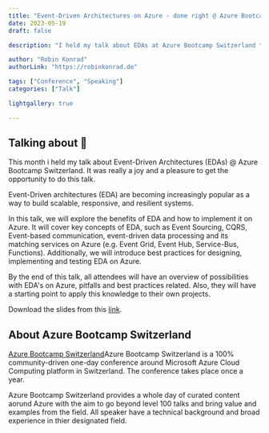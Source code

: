 ```yaml
---
title: "Event-Driven Architectures on Azure - done right @ Azure Bootcamp Switzerland"
date: 2023-05-19
draft: false

description: "I held my talk about EDAs at Azure Bootcamp Switzerland this month"

author: "Robin Konrad"
authorLink: "https://robinkonrad.de"

tags: ["Conference", "Speaking"]
categories: ["Talk"]

lightgallery: true

---
```


## Talking about :rocket:
This month i held my talk about Event-Driven Architectures (EDAs) @ Azure Bootcamp Switzerland. It was really a joy and a pleasure to get the opportunity to do this talk.

Event-Driven architectures (EDA) are becoming increasingly popular as a way to build scalable, responsive, and resilient systems.

In this talk, we will explore the benefits of EDA and how to implement it on Azure. It will cover key concepts of EDA, such as Event Sourcing, CQRS, Event-based communication, event-driven data processing and its matching services on Azure (e.g. Event Grid, Event Hub, Service-Bus, Functions). Additionally, we will introduce best practices for designing, implementing and testing EDA on Azure. 

By the end of this talk, all attendees will have an overview of possibilities with EDA's on Azure, pitfalls and best practices related. Also, they will have a starting point to apply this knowledge to their own projects.

Download the slides from this [link](./AzureBootCampSwitzerland-EventDrivenArchitectures.pdf).

## About Azure Bootcamp Switzerland
[Azure Bootcamp Switzerland](https://www.azurebootcamp.ch)Azure Bootcamp Switzerland is a 100% community-driven one-day conference around Microsoft Azure Cloud Computing platform in Switzerland. The conference takes place once a year.

Azure Bootcamp Switzerland provides a whole day of curated content aorund Azure with the aim to go beyond level 100 talks and bring value and examples from the field. All speaker have a technical background and broad experience in thier designated field.